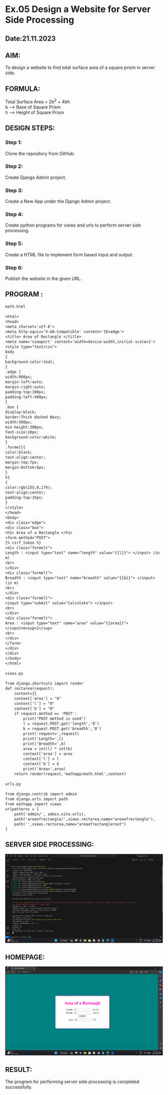# Ex.05 Design a Website for Server Side Processing
## Date:21.11.2023

## AIM:
To design a website to find total surface area of a square prism in server side.

## FORMULA:
Total Surface Area = 2b<sup>2</sup> + 4bh
<br>b --> Base of Square Prism
<br>h --> Height of Square Prism

## DESIGN STEPS:

### Step 1:
Clone the repository from GitHub.

### Step 2:
Create Django Admin project.

### Step 3:
Create a New App under the Django Admin project.

### Step 4:
Create python programs for views and urls to perform server side processing.

### Step 5:
Create a HTML file to implement form based input and output.

### Step 6:
Publish the website in the given URL.

## PROGRAM :
```
math.html

<html>
<head>
<meta charset='utf-8'>
<meta http-equiv='X-UA-Compatible' content='IE=edge'>
<title> Area of Rectangle </title>
<meta name='viewport' content='width=device-width,initial-scale=1'>
<style type="text/css">
body 
{
background-color:teal;
}
.edge {
width:900px;
margin-left:auto;
margin-right:auto;
padding-top:190px;
padding-left:400px;
}
.box {
display:block;
border:Thick dashed Navy;
width:500px;
min-height:300px;
font-size:20px;
background-color:white;
}
.formelt{
color:black;
text-align:center;
margin-top:7px;
margin-bottom:6px;
}
h1
{
color:rgb(255,0,179);
text-align:center;
padding-top:15px;
}
</style>
</head>
<body>
<div class="edge">
<div class="box">
<h1> Area of a Rectangle </h1>
<form method="POST">
{% csrf_token %}
<div class="formelt">
Length : <input type="text" name="length" value="{{l}}"> </input> (in m)
<br>
</div>
<div class="formelt">
Breadth : <input type="text" name="breadth" value="{{b}}"> </input> (in m)
<br>
</div>
<div class="formelt">
<input type="submit" value="Calculate"> </input>
<br>
</div>
<div class="formelt">
Area : <input type="text" name="area" value="{{area}}"> </input>m<sup>2</sup>
<br>
</div>
</form>
</div>
</div>
</body>
</html>

views.py

from django.shortcuts import render
def rectarea(request):
    context={}
    context['area'] = "0"
    context['l'] = "0"
    context['b'] = "0"
    if request.method == 'POST':
        print("POST method is used")
        l = request.POST.get('length','0')
        b = request.POST.get('breadth','0')
        print('request=',request)
        print('Length=',l)
        print('Breadth=',b)
        area = int(l) * int(b)
        context['area'] = area
        context['l'] = l
        context['b'] = b
        print('Area=',area)
    return render(request,'mathapp/math.html',context)

urls.py

from django.contrib import admin
from django.urls import path
from mathapp import views
urlpatterns = [
    path('admin/', admin.site.urls),
    path('areaofrectangle/',views.rectarea,name="areaofrectangle"),
    path('',views.rectarea,name="areaofrectangleroot")
]

```

## SERVER SIDE PROCESSING:

![Alt text](<Screenshot 2023-11-21 191404.png>)

## HOMEPAGE:

![Alt text](<Screenshot 2023-11-21 191207.png>)

## RESULT:
The program for performing server side processing is completed successfully.
